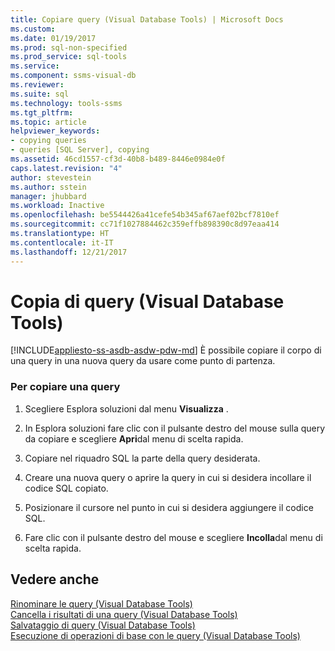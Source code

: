 ```yaml
---
title: Copiare query (Visual Database Tools) | Microsoft Docs
ms.custom: 
ms.date: 01/19/2017
ms.prod: sql-non-specified
ms.prod_service: sql-tools
ms.service: 
ms.component: ssms-visual-db
ms.reviewer: 
ms.suite: sql
ms.technology: tools-ssms
ms.tgt_pltfrm: 
ms.topic: article
helpviewer_keywords:
- copying queries
- queries [SQL Server], copying
ms.assetid: 46cd1557-cf3d-40b8-b489-8446e0984e0f
caps.latest.revision: "4"
author: stevestein
ms.author: sstein
manager: jhubbard
ms.workload: Inactive
ms.openlocfilehash: be5544426a41cefe54b345af67aef02bcf7810ef
ms.sourcegitcommit: cc71f1027884462c359effb898390c8d97eaa414
ms.translationtype: HT
ms.contentlocale: it-IT
ms.lasthandoff: 12/21/2017
---
```

# <a name="copy-queries-visual-database-tools"></a>Copia di query (Visual Database Tools)
[!INCLUDE[appliesto-ss-asdb-asdw-pdw-md](../../includes/appliesto-ss-asdb-asdw-pdw-md.md)] È possibile copiare il corpo di una query in una nuova query da usare come punto di partenza.  
  
### <a name="to-copy-a-query"></a>Per copiare una query  
  
1.  Scegliere Esplora soluzioni dal menu **Visualizza** .  
  
2.  In Esplora soluzioni fare clic con il pulsante destro del mouse sulla query da copiare e scegliere **Apri**dal menu di scelta rapida.  
  
3.  Copiare nel riquadro SQL la parte della query desiderata.  
  
4.  Creare una nuova query o aprire la query in cui si desidera incollare il codice SQL copiato.  
  
5.  Posizionare il cursore nel punto in cui si desidera aggiungere il codice SQL.  
  
6.  Fare clic con il pulsante destro del mouse e scegliere **Incolla**dal menu di scelta rapida.  
  
## <a name="see-also"></a>Vedere anche  
[Rinominare le query &#40;Visual Database Tools&#41;](../../ssms/visual-db-tools/rename-queries-visual-database-tools.md)  
[Cancella i risultati di una query &#40;Visual Database Tools&#41;](../../ssms/visual-db-tools/clear-query-results-visual-database-tools.md)  
[Salvataggio di query &#40;Visual Database Tools&#41;](../../ssms/visual-db-tools/save-queries-visual-database-tools.md)  
[Esecuzione di operazioni di base con le query &#40;Visual Database Tools&#41;](../../ssms/visual-db-tools/perform-basic-operations-with-queries-visual-database-tools.md)  
  
